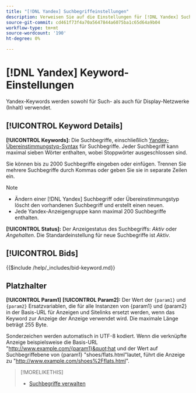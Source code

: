 ```yaml
---
title: "[!DNL Yandex] Suchbegriffeinstellungen"
description: Verweisen Sie auf die Einstellungen für [!DNL Yandex] Suchbegriffe.
source-git-commit: cd461f73f4a70a5647844a6075ba1c65d64a9b04
workflow-type: tm+mt
source-wordcount: '190'
ht-degree: 0%

---
```


# [!DNL Yandex] Keyword-Einstellungen

Yandex-Keywords werden sowohl für Such- als auch für Display-Netzwerke (Inhalt) verwendet.

<!-- Note to self: Yandex doesn't have separate website placements for display; users use keywords for the sites/parts of the content network on which they want to advertise. -->

## [!UICONTROL Keyword Details]

**[!UICONTROL Keywords]:** Die Suchbegriffe, einschließlich [Yandex-Übereinstimmungstyp-Syntax](https://yandex.com/support/direct/keywords/symbols-and-operators.html) für Suchbegriffe. Jeder Suchbegriff kann maximal sieben Wörter enthalten, wobei Stoppwörter ausgeschlossen sind.

Sie können bis zu 2000 Suchbegriffe eingeben oder einfügen. Trennen Sie mehrere Suchbegriffe durch Kommas oder geben Sie sie in separate Zeilen ein.

>[!NOTE]
>
>* Ändern einer [!DNL Yandex] Suchbegriff oder Übereinstimmungstyp löscht den vorhandenen Suchbegriff und erstellt einen neuen.
>* Jede Yandex-Anzeigengruppe kann maximal 200 Suchbegriffe enthalten.


**[!UICONTROL Status]:** Der Anzeigestatus des Suchbegriffs: *Aktiv* oder *Angehalten*. Die Standardeinstellung für neue Suchbegriffe ist *Aktiv*.

## [!UICONTROL Bids]

<!-- **[!UICONTROL Bid]:** -->

{{$include /help/_includes/bid-keyword.md}}

## Platzhalter

**[!UICONTROL Param1]** **[!UICONTROL Param2]:** Der Wert der `{param1}` und `{param2}` Ersatzvariablen, die für alle Instanzen von {param1} und {param2} in der Basis-URL für Anzeigen und Sitelinks ersetzt werden, wenn das Keyword zur Anzeige der Anzeige verwendet wird. Die maximale Länge beträgt 255 Byte.

Sonderzeichen werden automatisch in UTF-8 kodiert. Wenn die verknüpfte Anzeige beispielsweise die Basis-URL &quot;http://www.example.com/{param1}&quot;hat und der Wert auf Suchbegriffebene von {param1} &quot;shoes/flats.html&quot;lautet, führt die Anzeige zu &quot;http://www.example.com/shoes%2Fflats.html&quot;.

>[!MORELIKETHIS]
>
>* [Suchbegriffe verwalten](/help/search-social-commerce/campaign-management/campaigns/keyword-manage.md)

